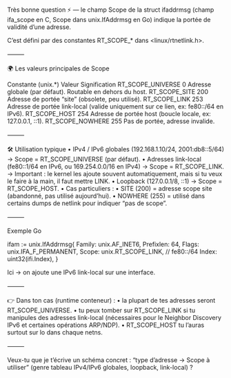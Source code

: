 Très bonne question ⚡ — le champ Scope de la struct ifaddrmsg (champ ifa_scope en C, Scope dans unix.IfAddrmsg en Go) indique la portée de validité d’une adresse.

C’est défini par des constantes RT_SCOPE_* dans <linux/rtnetlink.h>.

⸻

🌍 Les valeurs principales de Scope

Constante (unix.*)	Valeur	Signification
RT_SCOPE_UNIVERSE	0	Adresse globale (par défaut). Routable en dehors du host.
RT_SCOPE_SITE	200	Adresse de portée “site” (obsolete, peu utilisé).
RT_SCOPE_LINK	253	Adresse de portée link-local (valide uniquement sur ce lien, ex: fe80::/64 en IPv6).
RT_SCOPE_HOST	254	Adresse de portée host (boucle locale, ex: 127.0.0.1, ::1).
RT_SCOPE_NOWHERE	255	Pas de portée, adresse invalide.


⸻

🛠 Utilisation typique
•	IPv4 / IPv6 globales (192.168.1.10/24, 2001:db8::5/64) →
Scope = RT_SCOPE_UNIVERSE (par défaut).
•	Adresses link-local (fe80::1/64 en IPv6, ou 169.254.0.0/16 en IPv4) →
Scope = RT_SCOPE_LINK.
→ Important : le kernel les ajoute souvent automatiquement, mais si tu veux le faire à la main, il faut mettre LINK.
•	Loopback (127.0.0.1/8, ::1) →
Scope = RT_SCOPE_HOST.
•	Cas particuliers :
•	SITE (200) = adresse scope site (abandonné, pas utilisé aujourd’hui).
•	NOWHERE (255) = utilisé dans certains dumps de netlink pour indiquer “pas de scope”.

⸻

Exemple Go

ifam := unix.IfAddrmsg{
Family:    unix.AF_INET6,
Prefixlen: 64,
Flags:     unix.IFA_F_PERMANENT,
Scope:     unix.RT_SCOPE_LINK, // fe80::/64
Index:     uint32(ifi.Index),
}

Ici → on ajoute une IPv6 link-local sur une interface.

⸻

👉 Dans ton cas (runtime conteneur) :
•	la plupart de tes adresses seront RT_SCOPE_UNIVERSE.
•	tu peux tomber sur RT_SCOPE_LINK si tu manipules des adresses link-local (nécessaires pour le Neighbor Discovery IPv6 et certaines opérations ARP/NDP).
•	RT_SCOPE_HOST tu l’auras surtout sur lo dans chaque netns.

⸻

Veux-tu que je t’écrive un schéma concret : “type d’adresse → Scope à utiliser” (genre tableau IPv4/IPv6 globales, loopback, link-local) ?